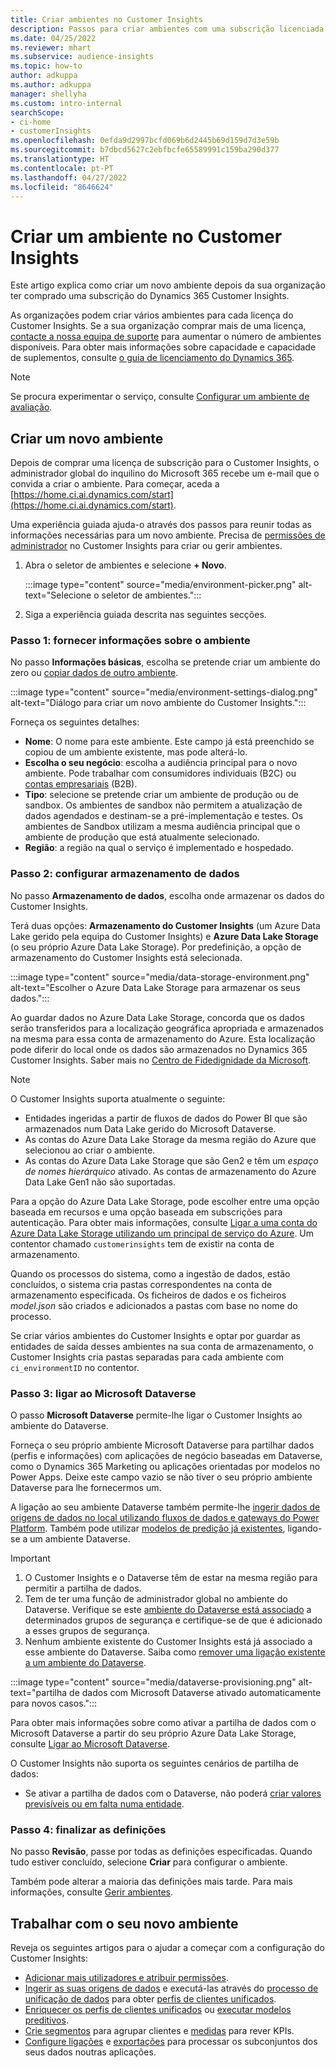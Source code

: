 ```yaml
---
title: Criar ambientes no Customer Insights
description: Passos para criar ambientes com uma subscrição licenciada para o Dynamics 365 Customer Insights.
ms.date: 04/25/2022
ms.reviewer: mhart
ms.subservice: audience-insights
ms.topic: how-to
author: adkuppa
ms.author: adkuppa
manager: shellyha
ms.custom: intro-internal
searchScope:
- ci-home
- customerInsights
ms.openlocfilehash: 0efda9d2997bcfd069b6d2445b69d159d7d3e59b
ms.sourcegitcommit: b7dbcd5627c2ebfbcfe65589991c159ba290d377
ms.translationtype: HT
ms.contentlocale: pt-PT
ms.lasthandoff: 04/27/2022
ms.locfileid: "8646624"
---
```

# <a name="create-an-environment-in-customer-insights"></a>Criar um ambiente no Customer Insights

Este artigo explica como criar um novo ambiente depois da sua organização ter comprado uma subscrição do Dynamics 365 Customer Insights. 

As organizações podem criar vários ambientes para cada licença do Customer Insights. Se a sua organização comprar mais de uma licença, [contacte a nossa equipa de suporte](https://go.microsoft.com/fwlink/?linkid=2079641) para aumentar o número de ambientes disponíveis. Para obter mais informações sobre capacidade e capacidade de suplementos, consulte [o guia de licenciamento do Dynamics 365](https://go.microsoft.com/fwlink/?LinkId=866544).

> [!NOTE]
> Se procura experimentar o serviço, consulte [Configurar um ambiente de avaliação](trial-signup.md).

## <a name="create-a-new-environment"></a>Criar um novo ambiente

Depois de comprar uma licença de subscrição para o Customer Insights, o administrador global do inquilino do Microsoft 365 recebe um e-mail que o convida a criar o ambiente. Para começar, aceda a [https://home.ci.ai.dynamics.com/start](https://home.ci.ai.dynamics.com/start). 

Uma experiência guiada ajuda-o através dos passos para reunir todas as informações necessárias para um novo ambiente. Precisa de [permissões de administrador](permissions.md) no Customer Insights para criar ou gerir ambientes.

1. Abra o seletor de ambientes e selecione **+ Novo**.
  
   :::image type="content" source="media/environment-picker.png" alt-text="Selecione o seletor de ambientes.":::

1. Siga a experiência guiada descrita nas seguintes secções.

### <a name="step-1-provide-environment-information"></a>Passo 1: fornecer informações sobre o ambiente

No passo **Informações básicas**, escolha se pretende criar um ambiente do zero ou [copiar dados de outro ambiente](manage-environments.md#copy-the-environment-configuration).

   :::image type="content" source="media/environment-settings-dialog.png" alt-text="Diálogo para criar um novo ambiente do Customer Insights.":::

Forneça os seguintes detalhes:
   - **Nome**: O nome para este ambiente. Este campo já está preenchido se copiou de um ambiente existente, mas pode alterá-lo.
   - **Escolha o seu negócio**: escolha a audiência principal para o novo ambiente. Pode trabalhar com consumidores individuais (B2C) ou [contas empresariais](work-with-business-accounts.md) (B2B).
   - **Tipo**: selecione se pretende criar um ambiente de produção ou de sandbox. Os ambientes de sandbox não permitem a atualização de dados agendados e destinam-se a pré-implementação e testes. Os ambientes de Sandbox utilizam a mesma audiência principal que o ambiente de produção que está atualmente selecionado.
   - **Região**: a região na qual o serviço é implementado e hospedado.

### <a name="step-2-configure-data-storage"></a>Passo 2: configurar armazenamento de dados

No passo **Armazenamento de dados**, escolha onde armazenar os dados do Customer Insights.

Terá duas opções: **Armazenamento do Customer Insights** (um Azure Data Lake gerido pela equipa do Customer Insights) e **Azure Data Lake Storage** (o seu próprio Azure Data Lake Storage). Por predefinição, a opção de armazenamento do Customer Insights está selecionada.

:::image type="content" source="media/data-storage-environment.png" alt-text="Escolher o Azure Data Lake Storage para armazenar os seus dados.":::

Ao guardar dados no Azure Data Lake Storage, concorda que os dados serão transferidos para a localização geográfica apropriada e armazenados na mesma para essa conta de armazenamento do Azure. Esta localização pode diferir do local onde os dados são armazenados no Dynamics 365 Customer Insights. Saber mais no [Centro de Fidedignidade da Microsoft](https://www.microsoft.com/trust-center).

> [!NOTE]
> O Customer Insights suporta atualmente o seguinte:
> - Entidades ingeridas a partir de fluxos de dados do Power BI que são armazenados num Data Lake gerido do Microsoft Dataverse.  
> - As contas do Azure Data Lake Storage da mesma região do Azure que selecionou ao criar o ambiente.
> - As contas do Azure Data Lake Storage que são Gen2 e têm um *espaço de nomes hierárquico* ativado. As contas de armazenamento do Azure Data Lake Gen1 não são suportadas.

Para a opção do Azure Data Lake Storage, pode escolher entre uma opção baseada em recursos e uma opção baseada em subscrições para autenticação. Para obter mais informações, consulte [Ligar a uma conta do Azure Data Lake Storage utilizando um principal de serviço do Azure](connect-service-principal.md). Um contentor chamado `customerinsights` tem de existir na conta de armazenamento.

Quando os processos do sistema, como a ingestão de dados, estão concluídos, o sistema cria pastas correspondentes na conta de armazenamento especificada. Os ficheiros de dados e os ficheiros *model.json* são criados e adicionados a pastas com base no nome do processo.

Se criar vários ambientes do Customer Insights e optar por guardar as entidades de saída desses ambientes na sua conta de armazenamento, o Customer Insights cria pastas separadas para cada ambiente com `ci_environmentID` no contentor.

### <a name="step-3-connect-to-microsoft-dataverse"></a>Passo 3: ligar ao Microsoft Dataverse
   
O passo **Microsoft Dataverse** permite-lhe ligar o Customer Insights ao ambiente do Dataverse.

Forneça o seu próprio ambiente Microsoft Dataverse para partilhar dados (perfis e informações) com aplicações de negócio baseadas em Dataverse, como o Dynamics 365 Marketing ou aplicações orientadas por modelos no Power Apps. Deixe este campo vazio se não tiver o seu próprio ambiente Dataverse para lhe fornecermos um.

A ligação ao seu ambiente Dataverse também permite-lhe [ingerir dados de origens de dados no local utilizando fluxos de dados e gateways do Power Platform](data-sources.md#add-data-from-on-premises-data-sources). Também pode utilizar [modelos de predição já existentes](predictions-overview.md?tabs=b2c#out-of-box-models), ligando-se a um ambiente Dataverse.

> [!IMPORTANT]
> 1. O Customer Insights e o Dataverse têm de estar na mesma região para permitir a partilha de dados.
> 1. Tem de ter uma função de administrador global no ambiente do Dataverse. Verifique se este [ambiente do Dataverse está associado](/power-platform/admin/control-user-access#associate-a-security-group-with-a-dataverse-environment) a determinados grupos de segurança e certifique-se de que é adicionado a esses grupos de segurança.
> 1. Nenhum ambiente existente do Customer Insights está já associado a esse ambiente do Dataverse. Saiba como [remover uma ligação existente a um ambiente do Dataverse](manage-environments.md#remove-an-existing-connection-to-a-dataverse-environment).

:::image type="content" source="media/dataverse-provisioning.png" alt-text="partilha de dados com Microsoft Dataverse ativado automaticamente para novos casos.":::

Para obter mais informações sobre como ativar a partilha de dados com o Microsoft Dataverse a partir do seu próprio Azure Data Lake Storage, consulte [Ligar ao Microsoft Dataverse](manage-environments.md#connect-to-microsoft-dataverse).

O Customer Insights não suporta os seguintes cenários de partilha de dados:
- Se ativar a partilha de dados com o Dataverse, não poderá [criar valores previsíveis ou em falta numa entidade](predictions.md).

### <a name="step-4-finalize-the-settings"></a>Passo 4: finalizar as definições

No passo **Revisão**, passe por todas as definições especificadas. Quando tudo estiver concluído, selecione **Criar** para configurar o ambiente. 

Também pode alterar a maioria das definições mais tarde. Para mais informações, consulte [Gerir ambientes](manage-environments.md).

## <a name="work-with-your-new-environment"></a>Trabalhar com o seu novo ambiente

Reveja os seguintes artigos para o ajudar a começar com a configuração do Customer Insights: 

- [Adicionar mais utilizadores e atribuir permissões](permissions.md).
- [Ingerir as suas origens de dados](data-sources.md) e executá-las através do [processo de unificação de dados](data-unification.md) para obter [perfis de clientes unificados](customer-profiles.md).
- [Enriquecer os perfis de clientes unificados](enrichment-hub.md) ou [executar modelos preditivos](predictions-overview.md).
- [Crie segmentos](segments.md) para agrupar clientes e [medidas](measures.md) para rever KPIs.
- [Configure ligações](connections.md) e [exportações](export-destinations.md) para processar os subconjuntos dos seus dados noutras aplicações.
